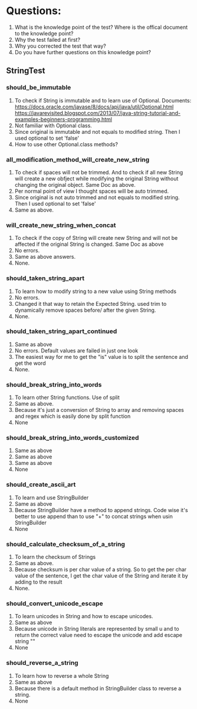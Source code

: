 # Questions:
1. What is the knowledge point of the test? Where is the offical document to the knowledge point?
1. Why the test failed at first?
1. Why you corrected the test that way?
1. Do you have further questions on this knowledge point?

## StringTest

### should_be_immutable
1. To check if String is immutable and to learn use of Optional. 
    Documents: https://docs.oracle.com/javase/8/docs/api/java/util/Optional.html 
               https://javarevisited.blogspot.com/2013/07/java-string-tutorial-and-examples-beginners-programming.html
2. Not familiar with Optional class. 
3. Since original is immutable and not equals to modified string. Then I used optional to set 'false' 
4. How to use other Optional.class methods?

### all_modification_method_will_create_new_string
1. To check if spaces will not be trimmed. And to check if all new String will create a new obfject while modifying the original String without changing the original object. Same Doc as above.
2. Per normal point of view I thought spaces will be auto trimmed. 
3. Since original is not auto trimmed and not equals to modified string. Then I used optional to set 'false' 
4. Same as above.

### will_create_new_string_when_concat
1. To check if the copy of String will create new String and will not be affected if the original String is changed. Same Doc as above
2. No errors. 
3. Same as above answers.
4. None.

### should_taken_string_apart
1. To learn how to modify string to a new value using String methods
2. No errors.
3. Changed it that way to retain the Expected String. used trim to dynamically remove spaces before/ after the given String.
4. None.

### should_taken_string_apart_continued
1. Same as above
2. No errors. Default values are failed in just one look
3. The easiest way for me to get the "is" value is to split the sentence and get the word
4. None.

### should_break_string_into_words
1. To learn other String functions. Use of split
2. Same as above.
3. Because it's just a conversion of String to array and removing spaces and regex which is easily done by split function
4. None

### should_break_string_into_words_customized
1. Same as above
2. Same as above
3. Same as above
4. None

### should_create_ascii_art
1. To learn and use StringBuilder
2. Same as above
3. Because StringBuilder have a method to append strings. Code wise it's better to use append than to use "+" to concat strings when usin StringBuilder
4. None

### should_calculate_checksum_of_a_string
1. To learn the checksum of Strings 
2. Same as above.
3. Because checksum is per char value of a string. So to get the per char value of the sentence, I get the char value of the String and iterate it by adding to the result
4. None.

### should_convert_unicode_escape
1. To learn unicodes in String and how to escape unicodes.
2. Same as above
3. Because unicode in String literals are represented by small u and to return the correct value need to escape the unicode and add escape string "\" 
4. None

### should_reverse_a_string
1. To learn how to reverse a whole String
2. Same as above
3. Because there is a default method in StringBuilder class to reverse a string. 
4. None